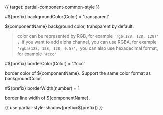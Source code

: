 
{{ target: partial-component-common-style }}

#${prefix} backgroundColor(Color) = 'transparent'

${componentName} background color, transparent by default.

>color can be represented by RGB, for example `'rgb(128, 128, 128)'`   ，if you want to add alpha channel, you can use RGBA, for example `'rgba(128, 128, 128, 0.5)'`，you can also use hexadecimal format, for example `'#ccc'`

#${prefix} borderColor(Color) = '#ccc'

border color of ${componentName}. Support the same color format as backgroundColor.

#${prefix} borderWidth(number) = 1

border line width of ${componentName}.

{{ use:partial-style-shadow(prefix=${prefix}) }}
